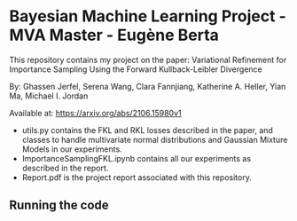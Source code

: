 # Bayesian Machine Learning Project - MVA Master - Eugène Berta

This repository contains my project on the paper: Variational Refinement for Importance Sampling Using the Forward Kullback-Leibler Divergence

By: Ghassen Jerfel, Serena Wang, Clara Fannjiang, Katherine A. Heller, Yian Ma, Michael I. Jordan

Available at: https://arxiv.org/abs/2106.15980v1

- utils.py contains the FKL and RKL losses described in the paper, and classes to handle multivariate normal distributions and Gaussian Mixture Models in our experiments.
- ImportanceSamplingFKL.ipynb contains all our experiments as described in the report.
- Report.pdf is the project report associated with this repository.

## Running the code


